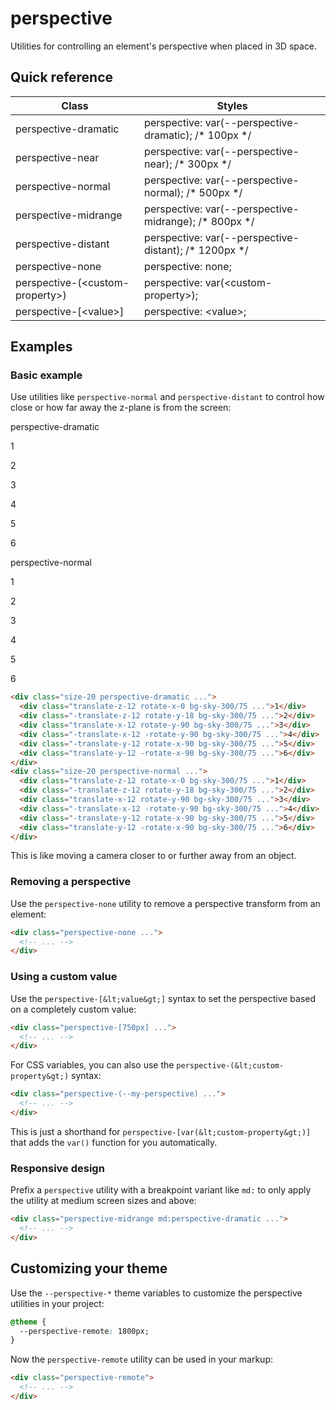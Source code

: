 # perspective

Utilities for controlling an element's perspective when placed in 3D space.


## Quick reference

| Class                           | Styles                                                  |
| ------------------------------- | ------------------------------------------------------- |
| perspective-dramatic            | perspective: var(--perspective-dramatic); /* 100px */   |
| perspective-near                | perspective: var(--perspective-near); /* 300px */       |
| perspective-normal              | perspective: var(--perspective-normal); /* 500px */     |
| perspective-midrange            | perspective: var(--perspective-midrange); /* 800px */   |
| perspective-distant             | perspective: var(--perspective-distant); /* 1200px */   |
| perspective-none                | perspective: none;                                      |
| perspective-(&lt;custom-property&gt;) | perspective: var(&lt;custom-property&gt;);                    |
| perspective-\[&lt;value&gt;\]         | perspective: &lt;value&gt;;                                   |

## Examples

### Basic example

Use utilities like `perspective-normal` and `perspective-distant` to control how close or how far away the z-plane is from the screen:

perspective-dramatic

1

2

3

4

5

6

perspective-normal

1

2

3

4

5

6

```html
<div class="size-20 perspective-dramatic ...">
  <div class="translate-z-12 rotate-x-0 bg-sky-300/75 ...">1</div>
  <div class="-translate-z-12 rotate-y-18 bg-sky-300/75 ...">2</div>
  <div class="translate-x-12 rotate-y-90 bg-sky-300/75 ...">3</div>
  <div class="-translate-x-12 -rotate-y-90 bg-sky-300/75 ...">4</div>
  <div class="-translate-y-12 rotate-x-90 bg-sky-300/75 ...">5</div>
  <div class="translate-y-12 -rotate-x-90 bg-sky-300/75 ...">6</div>
</div>
<div class="size-20 perspective-normal ...">
  <div class="translate-z-12 rotate-x-0 bg-sky-300/75 ...">1</div>
  <div class="-translate-z-12 rotate-y-18 bg-sky-300/75 ...">2</div>
  <div class="translate-x-12 rotate-y-90 bg-sky-300/75 ...">3</div>
  <div class="-translate-x-12 -rotate-y-90 bg-sky-300/75 ...">4</div>
  <div class="-translate-y-12 rotate-x-90 bg-sky-300/75 ...">5</div>
  <div class="translate-y-12 -rotate-x-90 bg-sky-300/75 ...">6</div>
</div>
```

This is like moving a camera closer to or further away from an object.

### Removing a perspective

Use the `perspective-none` utility to remove a perspective transform from an element:

```html
<div class="perspective-none ...">
  <!-- ... -->
</div>
```

### Using a custom value

Use the `perspective-[&lt;value&gt;]` syntax to set the perspective based on a completely custom value:

```html
<div class="perspective-[750px] ...">
  <!-- ... -->
</div>
```

For CSS variables, you can also use the `perspective-(&lt;custom-property&gt;)` syntax:

```html
<div class="perspective-(--my-perspective) ...">
  <!-- ... -->
</div>
```

This is just a shorthand for `perspective-[var(&lt;custom-property&gt;)]` that adds the `var()` function for you automatically.

### Responsive design

Prefix a `perspective` utility with a breakpoint variant like `md:` to only apply the utility at medium screen sizes and above:

```html
<div class="perspective-midrange md:perspective-dramatic ...">
  <!-- ... -->
</div>
```


## Customizing your theme

Use the `--perspective-*` theme variables to customize the perspective utilities in your project:

```css
@theme {
  --perspective-remote: 1800px;
}
```

Now the `perspective-remote` utility can be used in your markup:

```html
<div class="perspective-remote">
  <!-- ... -->
</div>
```


